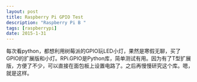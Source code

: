 ```yaml
---
layout: post
title: Raspberry Pi GPIO Test
description: "Raspberry Pi B "
tags: [raspberrypi]
date: 2015-1-31
---
```



每次看python，都想利用树莓派的GPIO玩LED小灯，果然是寒假无聊，买了GPIO的扩展版和小灯。RPi.GPIO是Python库，简单测试有用。因为有了T型扩展版，方便了不少，可以直接在面包板上设置电路了。之后再慢慢研究这个库。嗯，就是这样。